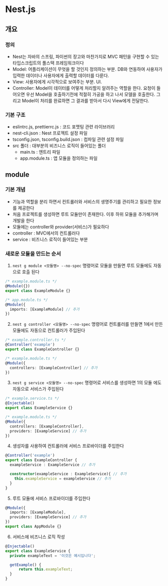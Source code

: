 # Nest.js
## 개요
### 정의
- Nest는 자바의 스프링, 파이썬의 장고와 마찬가지로 MVC 패턴을 구현할 수 있는 타입스크립트의 풀스택 프레임워크이다
- Model: 어플리케이션이 무엇을 할 것인지 정의하는 부분. DB와 연동하여 사용자가 입력한 데이터나 사용자에게 출력할 데이터를 다룬다.
- View: 사용자에게 시각적으로 보여주는 부분. UI.
- Controller: Model이 데이터를 어떻게 처리할지 알려주는 역할을 한다. 요청이 들어오면 우선 Model을 호출하기전에 적절히 가공을 하고 나서 모델을 호출한다. 그리고 Model이 처리를 완료하면 그 결과를 받아서 다시 View에게 전달한다.

### 기본 구조
- eslintrc.js, prettierrc.js : 코드 포맷팅 관련 라이브러리
- nest-cli.json : Nest 프로젝트 설정 파일
- tsconfig.json, tsconfig.build.json : 컴파일 관련 설정 파일
- src 폴더 : 대부분의 비즈니스 로직이 들어있는 폴더
  - main.ts : 엔트리 파일
  - app.module.ts : 앱 모듈을 정의하는 파일

## module
### 기본 개념
- 기능과 역할을 분리 하면서 컨트롤러와 서비스의 생명주기를 관리하고 필요한 정보를 제공한다
- 처음 프로젝트를 생성하면 루트 모듈만이 존재한다. 이후 하위 모듈을 추가해가며 개발을 한다
- 모듈에는 controller와 provider(서비스)가 필요하다
- controller : MVC에서의 컨트롤러다
- service : 비즈니스 로직이 들어있는 부분

### 새로운 모듈을 만드는 순서
1. `nest g module <모듈명> --no-spec` 명령어로 모듈을 만들면 루트 모듈에도 자동으로 호출 된다
```typescript
/* example.module.ts */
@Module({})
export class ExampleModule {}
```

```typescript
/* app.module.ts */
@Module({
  imports: [ExampleModule] // 추가
})
```

2. `nest g controller <모듈명> --no-spec` 명령어로 컨트롤러를 만들면 1에서 만든 모듈에도 자동으로 컨트롤러가 주입된다
```typescript
/* example.controller.ts */
@Controller('example')
export class ExampleController {}
```

```typescript
/* example.module.ts */
@Module({
  controllers: [ExampleController] // 추가
})
```

3. `nest g service <모듈명> --no-spec` 명령어로 서비스를 생성하면 1의 모듈 에도 자동으로 서비스가 주입된다
```typescript
/* example.service.ts */
@Injectable()
export class ExampleService {}
```

```typescript
/* example.module.ts */
@Module({
  controllers: [ExampleController],
  providers: [ExampleService] // 추가
})
```

4. 생성자를 사용하여 컨트롤러에 서비스 프로바이더를 주입한다
```typescript
@Controller('example')
export class ExampleController {
  exampleService : ExampleService // 추가

  constructor(exampleService : ExampleService){ // 추가
    this.exampleService = exampleService // 추가
  }
}
```

5. 루트 모듈에 서비스 프로바이더를 주입한다
```typescript
@Module({
  imports: [ExampleModule],
  providers: [ExampleService] // 추가
})
export class AppModule {}
```

6. 서비스에 비즈니스 로직 작성
```typescript
@Injectable()
export class ExampleService {
  private exampleText = '이것은 예시입니다';

  getExample() {
      return this.exampleText;
  }
}
```


